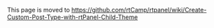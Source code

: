 This page is moved to https://github.com/rtCamp/rtpanel/wiki/Create-Custom-Post-Type-with-rtPanel-Child-Theme

